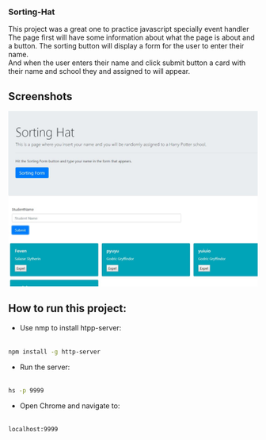 ### Sorting-Hat
This project was a great one to practice javascript specially event handler  
The page first will have some information about what the page is about and a button.
The sorting button will display a form for the user to enter their name.  
And when the user enters their name and click submit button a card with their name and school they and assigned to will appear.  




## Screenshots

![main page](./image/Sorting.jpg)


## How to run this project:

* Use nmp to install htpp-server:

```sh

npm install -g http-server

```
* Run the server:

```sh

hs -p 9999

```

* Open Chrome and navigate to:

```

localhost:9999

```
